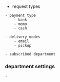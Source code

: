 #
   - request types 

    - payment type 
        - bank
        - momo
        - cash
    
    - delivery modes
        - email
        - pickup

    - subscribed department


### department settings
    - 
